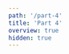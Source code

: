 ```yaml
---
path: '/part-4'
title: 'Part 4'
overview: true
hidden: true
---
```


<pages-in-this-section></pages-in-this-section>

